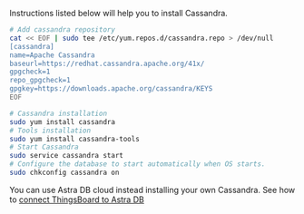 Instructions listed below will help you to install Cassandra. 

```bash
# Add cassandra repository
cat << EOF | sudo tee /etc/yum.repos.d/cassandra.repo > /dev/null
[cassandra]
name=Apache Cassandra
baseurl=https://redhat.cassandra.apache.org/41x/
gpgcheck=1
repo_gpgcheck=1
gpgkey=https://downloads.apache.org/cassandra/KEYS
EOF

# Cassandra installation
sudo yum install cassandra
# Tools installation
sudo yum install cassandra-tools
# Start Cassandra
sudo service cassandra start
# Configure the database to start automatically when OS starts.
sudo chkconfig cassandra on
```

You can use Astra DB cloud instead installing your own Cassandra.
See how to [connect ThingsBoard to Astra DB](/docs/user-guide/install/pe/cassandra-cloud-astra-db/)

